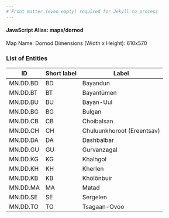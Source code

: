 ```yaml
---
# Front matter (even empty) required for Jekyll to process
---
```


#### JavaScript Alias: maps/dornod

Map Name: Dornod
Dimensions (Width x Height): 610x570





### List of Entities

ID | Short label | Label
---|---|---|
MN.DD.BD | BD | Bayandun
MN.DD.BT | BT | Bayantümen
MN.DD.BU | BU | Bayan-Uul
MN.DD.BG | BG | Bulgan		
MN.DD.CB | CB | Choibalsan
MN.DD.CH | CH | Chuluunkhoroot (Ereentsav)
MN.DD.DA | DA | Dashbalbar
MN.DD.GU | GU | Gurvanzagal		
MN.DD.KG | KG | Khalhgol
MN.DD.KH | KH | Kherlen
MN.DD.KB | KB | Khölönbuir
MN.DD.MA | MA | Matad		
MN.DD.SE | SE | Sergelen
MN.DD.TO | TO | Tsagaan-Ovoo